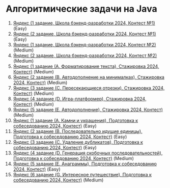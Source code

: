 <h1 class="title">Алгоритмические задачи на Java</h1>
<ol>
    <li><a href="https://github.com/Oleg-Toropov/yandex_algorithms_training/tree/main/src/Yandex_school_2024_1" target="_blank">Яндекс (1 задание, Школа бэкенд-разработки 2024, Контест №1)</a> (Easy)</li>
    <li><a href="https://github.com/Oleg-Toropov/yandex_algorithms_training/tree/main/src/Yandex_school_2024_2" target="_blank">Яндекс (2 задание, Школа бэкенд-разработки 2024, Контест №1)</a> (Easy)</li>
    <li><a href="https://github.com/Oleg-Toropov/yandex_algorithms_training/tree/main/src/Yandex_school_2024_3" target="_blank">Яндекс (1 задание, Школа бэкенд-разработки 2024, Контест №2)</a> (Medium)</li>
    <li><a href="https://github.com/Oleg-Toropov/yandex_algorithms_training/tree/main/src/Yandex_school_2024_4" target="_blank">Яндекс (2 задание, Школа бэкенд-разработки 2024, Контест №2)</a> (Medium)</li>
    <li><a href="https://github.com/Oleg-Toropov/yandex_algorithms_training/tree/main/src/Yandex_internship_2024_1" target="_blank">Яндекс (1 задание (А. Форматирование текста), Стажировка 2024, Контест)</a> (Medium)</li>
    <li><a href="https://github.com/Oleg-Toropov/yandex_algorithms_training/tree/main/src/Yandex_internship_2024_2" target="_blank">Яндекс (2 задание (В. Автодополнение на минималках), Стажировка 2024, Контест)</a> (Medium)</li>
    <li><a href="https://github.com/Oleg-Toropov/yandex_algorithms_training/tree/main/src/Yandex_internship_2024_3" target="_blank">Яндекс (3 задание (С. Пересекающиеся отрезки), Стажировка 2024, Контест)</a> (Medium)</li>
    <li><a href="https://github.com/Oleg-Toropov/yandex_algorithms_training/tree/main/src/Yandex_internship_2024_4" target="_blank">Яндекс (4 задание (D. Игра-платформер), Стажировка 2024, Контест)</a> (Medium)</li>
    <li><a href="https://github.com/Oleg-Toropov/yandex_algorithms_training/tree/main/src/Yandex_internship_2024_5" target="_blank">Яндекс (5 задание (Е. Автодополнение), Стажировка 2024, Контест)</a> (Medium)</li>
    <li><a href="https://github.com/Oleg-Toropov/yandex_algorithms_training/tree/main/src/Yandex_preparing_for_the_interview_2024_1" target="_blank">Яндекс (1 задание (А. Камни и украшения), Подготовка к собеседованию 2024, Контест)</a> (Easy)</li>
    <li><a href="https://github.com/Oleg-Toropov/yandex_algorithms_training/tree/main/src/Yandex_preparing_for_the_interview_2024_2" target="_blank">Яндекс (2 задание (В. Последовательно идущие единицы), Подготовка к собеседованию 2024, Контест)</a> (Easy)</li>
    <li><a href="https://github.com/Oleg-Toropov/yandex_algorithms_training/tree/main/src/Yandex_preparing_for_the_interview_2024_3" target="_blank">Яндекс (3 задание (С. Удаление дубликатов), Подготовка к собеседованию 2024, Контест)</a> (Easy)</li>
    <li><a href="https://github.com/Oleg-Toropov/yandex_algorithms_training/tree/main/src/Yandex_preparing_for_the_interview_2024_4" target="_blank">Яндекс (4 задание (D. Генерация скобочных последовательностей), Подготовка к собеседованию 2024, Контест)</a> (Medium)</li>
    <li><a href="https://github.com/Oleg-Toropov/yandex_algorithms_training/tree/main/src/Yandex_preparing_for_the_interview_2024_5" target="_blank">Яндекс (5 задание (Е. Анаграммы), Подготовка к собеседованию 2024, Контест)</a> (Easy)</li>
    <li><a href="https://github.com/Oleg-Toropov/yandex_algorithms_training/tree/main/src/Yandex_preparing_for_the_interview_2024_6" target="_blank">Яндекс (6 задание (G. Интересное путешествие), Подготовка к собеседованию 2024, Контест)</a> (Medium)</li>

</ol>
